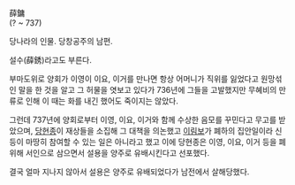 薛鏞  
(? ~ 737)

당나라의 인물. 당창공주의 남편.

설수(薛銹)라고도 부른다.

부마도위로 양회가 이영이 이요, 이거를 만나면 항상 어머니가 직위를 잃었다고 원망섞인 말을 한 것을 알고 그 허물을 엿보고 있다가 736년에
그들을 고발했지만 무혜비의 만류로 인해 이 때는 화를 내긴 했어도 죽이지는 않았다.

그런데 737년에 양회로부터 이영, 이요, 이거와 함께 수상한 음모를 꾸민다고 무고를 받았으며,
[당현종](%EB%8B%B9%ED%98%84%EC%A2%85.md)이 재상들을 소집해 그 대책을 의논했고
[이림보](%EC%9D%B4%EB%A6%BC%EB%B3%B4.md)가 폐하의 집안일이라 신 등이 마땅히 참여할 수 있는 일은 아니라고
했고 이에 당현종은 이영, 이요, 이거 등을 폐위해 서인으로 삼으면서 설용을 양주로 유배시킨다고 선포했다.

결국 얼마 지나지 않아서 설용은 양주로 유배되었다가 남전에서 살해당했다.

